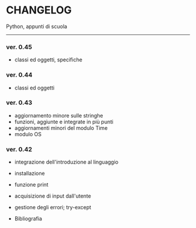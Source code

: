 CHANGELOG
=========

Python, appunti di scuola
- - - - - - - - - - - - -

### ver. 0.45
* classi ed oggetti, specifiche

### ver. 0.44
* classi ed oggetti


### ver. 0.43
* aggiornamento minore sulle stringhe
* funzioni, aggiunte e integrate in più punti
* aggiornamenti minori del modulo Time
* modulo OS


### ver. 0.42
* integrazione dell'introduzione al linguaggio
* installazione
* funzione print
* acquisizione di input dall'utente
* gestione degli errori; try-except


* Bibliografia

